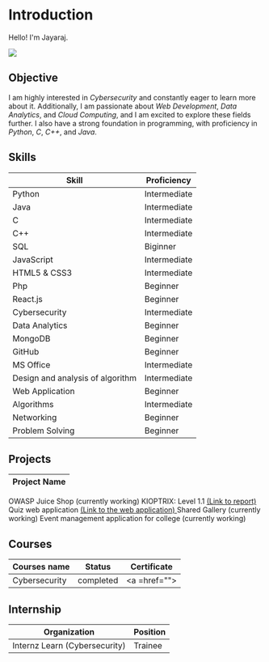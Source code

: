# Introduction

Hello! I'm Jayaraj. 

<a href="https://www.linkedin.com/in/your-profile" target="_blank">
    <a href="https://www.linkedin.com/in/jayaraj-v-7b2bba259/"><img src="https://img.shields.io/badge/-LinkedIn-0072b1?&style=for-the-badge&logo=linkedin&logoColor=white" /></a>

## Objective
I am highly interested in *Cybersecurity* and constantly eager to learn more about it. Additionally, I am passionate about *Web Development*, *Data Analytics*, and *Cloud Computing*, and I am excited to explore these fields further. I also have a strong foundation in programming, with proficiency in *Python*, *C*, *C++*, and *Java*.


</a>

## Skills

| Skill |	Proficiency |
|-------|---------------|
Python	| Intermediate
Java | Intermediate
C | Intermediate
C++ | Intermediate
SQL | Biginner
JavaScript |	Intermediate
HTML5 & CSS3 |	Intermediate
Php | Beginner
React.js | Beginner
Cybersecurity |	Intermediate
Data Analytics |	Beginner
MongoDB	| Beginner
GitHub | Beginner
MS Office | Intermediate
Design and analysis of algorithm | Intermediate
Web Application	| Beginner
Algorithms	| Intermediate
Networking	| Beginner
Problem Solving |	Beginner

## Projects

| Project Name |
|---------------|
OWASP Juice Shop (currently working)
KIOPTRIX: Level 1.1 <a href="https://github.com/JayarajVp/Jayaraj/blob/main/KIOPTRIX.pdf"> (Link to report)</a>
Quiz web application <a href="https://jayarajvp.github.io/QUIZ_SDC_/">(Link to the web application) </a> 
Shared Gallery (currently working)
Event management application for college (currently working)

## Courses
| Courses name | Status | Certificate |
|--------------|--------|-------------|
Cybersecurity | completed | <a =href="">

## Internship

| Organization |	Position |
|--------------|-------------|
Internz Learn (Cybersecurity) |	Trainee
